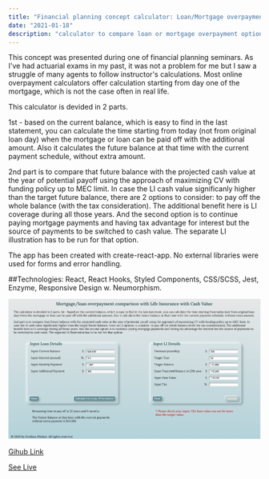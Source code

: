 ```yaml
---
title: "Financial planning concept calculator: Loan/Mortgage overpayment vs Whole Life Insurance"
date: "2021-01-18"
description: "calculator to compare loan or mortgage overpayment option vs investing in WL"
---
```


This concept was presented during one of financial planning seminars. As I've had actuarial exams in my past, it was not a problem for me but I saw a struggle of many agents to follow instructor's calculations. Most online overpayment calculators offer calculation starting from day one of the mortgage, which is not the case often in real life.

This calculator is devided in 2 parts.

1st - based on the current balance, which is easy to find in the last statement, you can calculate the time starting from today (not from original loan day) when the mortgage or loan can be paid off with the additional amount. Also it calculates the future balance at that time with the current payment schedule, without extra amount.

2nd part is to compare that future balance with the projected cash value at the year of potential payoff using the approach of maximizing CV with funding policy up to MEC limit. In case the LI cash value significanly higher than the target future balance, there are 2 options to consider: to pay off the whole balance (with the tax consideration). The additional benefit here is LI coverage during all those years. And the second option is to continue paying mortgage payments and having tax advantage for interest but the source of payments to be switched to cash value. The separate LI illustration has to be run for that option.

The app has been created with create-react-app. No external libraries were used for forms and error handling.

##Technologies:
React, React Hooks, Styled Components, CSS/SCSS, Jest, Enzyme, Responsive Design w. Neumorphism.

<img src="https://github.com/Svetanek/gatsby-blog/raw/master/src/images/loan-vs-wholelife_screen.png" alt="screenshot calculator" class="project-img" />

<a href="https://github.com/Svetanek/FinPlanning-concepts" class="project-link">Gihub Link</a>

<a href="https://loan-vs-wholelife.netlify.app/" class="project-link">See Live</a>
